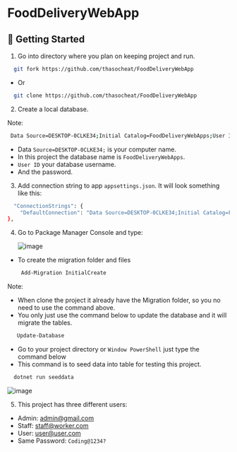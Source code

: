 # FoodDeliveryWebApp

## 🏃 Getting Started

1. Go into directory where you plan on keeping project and run.

```bash
  git fork https://github.com/thasocheat/FoodDeliveryWebApp
```

- Or
  
```bash
  git clone https://github.com/thasocheat/FoodDeliveryWebApp
```

2. Create a local database.

Note:

```bash
 Data Source=DESKTOP-0CLKE34;Initial Catalog=FoodDeliveryWebApps;User ID=sa;Password=123;
```

- Data `Source=DESKTOP-0CLKE34;` is your computer name.
- In this project the database name is `FoodDeliveryWebApps`.
- `User ID` your database username.
- And the password.

3. Add connection string to app `appsettings.json`. It will look something like this:
```bash
  "ConnectionStrings": {
    "DefaultConnection": "Data Source=DESKTOP-0CLKE34;Initial Catalog=FoodDeliveryWebApp;User ID=sa;Password=123;Connect Timeout=30;Encrypt=True;Trust Server Certificate=True;Application Intent=ReadWrite;Multi   Subnet Failover=False"
},
```

4. Go to Package Manager Console and type:

   ![image](https://github.com/thasocheat/FoodDeliveryWebApp/assets/96945084/bb815604-161a-450c-af59-ab91c094bccb)


- To create the migration folder and files
   ```bash
    Add-Migration InitialCreate 
   ```

Note:

- When clone the project it already have the Migration folder, so you no need to use the command above.
- You only just use the command below to update the database and it will migrate the tables.  

 ```bash
    Update-Database 
   ```
  - Go to your project directory or `Window PowerShell` just type the command below
  - This command is to seed data into table for testing this project.

  ```bash
    dotnet run seeddata 
   ```
  ![image](https://github.com/thasocheat/FoodDeliveryWebApp/assets/96945084/63c09d8a-7413-4e72-99c7-3c2d7b0c864b)


  
5. This project has three different users:
- Admin: admin@gmail.com
- Staff: staff@worker.com
- User: user@user.com
- Same Password: `Coding@1234?`
